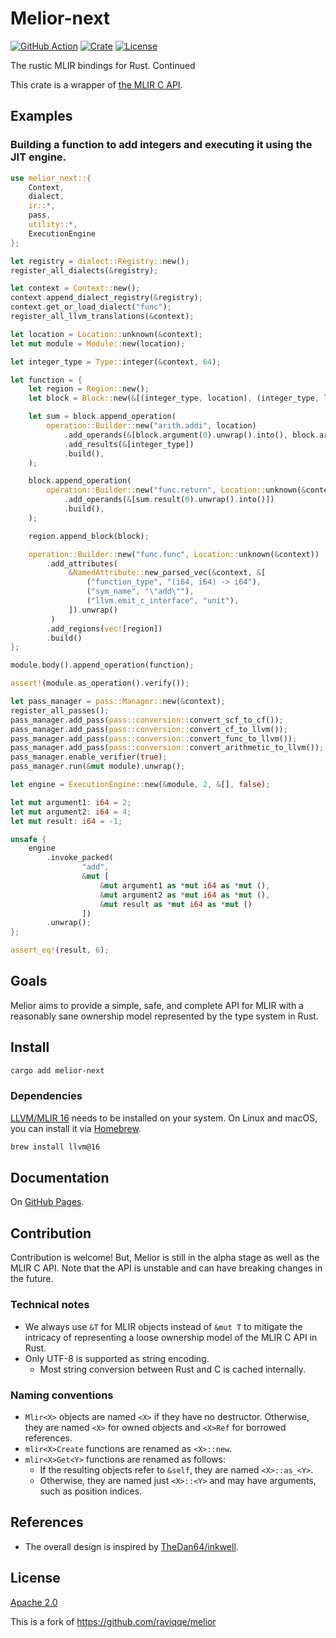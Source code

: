 # Melior-next

[![GitHub Action](https://img.shields.io/github/actions/workflow/status/edg-l/melior-next/test.yaml?branch=main&style=flat-square)](https://github.com/edg-l/melior-next/actions?query=workflow%3Atest)
[![Crate](https://img.shields.io/crates/v/melior-next.svg?style=flat-square)](https://crates.io/crates/melior-next)
[![License](https://img.shields.io/github/license/edg-l/melior-next.svg?style=flat-square)](LICENSE)

The rustic MLIR bindings for Rust. Continued

This crate is a wrapper of [the MLIR C API](https://mlir.llvm.org/docs/CAPI/).

## Examples

### Building a function to add integers and executing it using the JIT engine.

```rust
use melior_next::{
    Context,
    dialect,
    ir::*,
    pass,
    utility::*,
    ExecutionEngine
};

let registry = dialect::Registry::new();
register_all_dialects(&registry);

let context = Context::new();
context.append_dialect_registry(&registry);
context.get_or_load_dialect("func");
register_all_llvm_translations(&context);

let location = Location::unknown(&context);
let mut module = Module::new(location);

let integer_type = Type::integer(&context, 64);

let function = {
    let region = Region::new();
    let block = Block::new(&[(integer_type, location), (integer_type, location)]);

    let sum = block.append_operation(
        operation::Builder::new("arith.addi", location)
            .add_operands(&[block.argument(0).unwrap().into(), block.argument(1).unwrap().into()])
            .add_results(&[integer_type])
            .build(),
    );

    block.append_operation(
        operation::Builder::new("func.return", Location::unknown(&context))
            .add_operands(&[sum.result(0).unwrap().into()])
            .build(),
    );

    region.append_block(block);

    operation::Builder::new("func.func", Location::unknown(&context))
        .add_attributes(
             &NamedAttribute::new_parsed_vec(&context, &[
                 ("function_type", "(i64, i64) -> i64"),
                 ("sym_name", "\"add\""),
                 ("llvm.emit_c_interface", "unit"),
             ]).unwrap()
         )
        .add_regions(vec![region])
        .build()
};

module.body().append_operation(function);

assert!(module.as_operation().verify());

let pass_manager = pass::Manager::new(&context);
register_all_passes();
pass_manager.add_pass(pass::conversion::convert_scf_to_cf());
pass_manager.add_pass(pass::conversion::convert_cf_to_llvm());
pass_manager.add_pass(pass::conversion::convert_func_to_llvm());
pass_manager.add_pass(pass::conversion::convert_arithmetic_to_llvm());
pass_manager.enable_verifier(true);
pass_manager.run(&mut module).unwrap();

let engine = ExecutionEngine::new(&module, 2, &[], false);

let mut argument1: i64 = 2;
let mut argument2: i64 = 4;
let mut result: i64 = -1;

unsafe {
    engine
        .invoke_packed(
                "add",
                &mut [
                    &mut argument1 as *mut i64 as *mut (),
                    &mut argument2 as *mut i64 as *mut (),
                    &mut result as *mut i64 as *mut ()
                ])
        .unwrap();
};

assert_eq!(result, 6);
```

## Goals

Melior aims to provide a simple, safe, and complete API for MLIR with a reasonably sane ownership model represented by the type system in Rust.

## Install

```sh
cargo add melior-next
```

### Dependencies

[LLVM/MLIR 16](https://llvm.org/) needs to be installed on your system. On Linux and macOS, you can install it via [Homebrew](https://brew.sh).

```sh
brew install llvm@16
```

## Documentation

On [GitHub Pages](https://edg-l.github.io/melior-next/melior_next).

## Contribution

Contribution is welcome! But, Melior is still in the alpha stage as well as the MLIR C API. Note that the API is unstable and can have breaking changes in the future.

### Technical notes

- We always use `&T` for MLIR objects instead of `&mut T` to mitigate the intricacy of representing a loose ownership model of the MLIR C API in Rust.
- Only UTF-8 is supported as string encoding.
  - Most string conversion between Rust and C is cached internally.

### Naming conventions

- `Mlir<X>` objects are named `<X>` if they have no destructor. Otherwise, they are named `<X>` for owned objects and `<X>Ref` for borrowed references.
- `mlir<X>Create` functions are renamed as `<X>::new`.
- `mlir<X>Get<Y>` functions are renamed as follows:
  - If the resulting objects refer to `&self`, they are named `<X>::as_<Y>`.
  - Otherwise, they are named just `<X>::<Y>` and may have arguments, such as position indices.

## References

- The overall design is inspired by [TheDan64/inkwell](https://github.com/TheDan64/inkwell).

## License

[Apache 2.0](LICENSE)

This is a fork of <https://github.com/raviqqe/melior>
